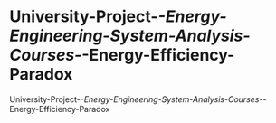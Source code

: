# University-Project-_-Energy-Engineering-System-Analysis-Courses-_-Energy-Efficiency-Paradox
University-Project-_-Energy-Engineering-System-Analysis-Courses-_-Energy-Efficiency-Paradox

